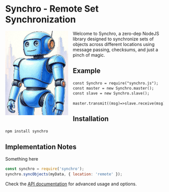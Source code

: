 # Synchro - Remote Set Synchronization
<img src="mascot.jpg" width="200" alt="Synchro Mascot" style="float: left; margin-right: 15px; margin-bottom: 10px;">
Welcome to Synchro, a zero-dep NodeJS library designed to synchronize sets of objects across different locations using message passing, checksums, and just a pinch of magic. 

## Example
```node
const Synchro = require("synchro.js");
const master = new Synchro.master();
const slave = new Synchro.slave();

master.transmit((msg)=>slave.receive(msg));

```

## Installation
```bash
npm install synchro
```


## Implementation Notes
Something here

```javascript
const synchro = require('synchro');
synchro.syncObjects(myData, { location: 'remote' });
```

Check the [API documentation](docs/API.md) for advanced usage and options.

